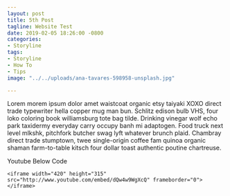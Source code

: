 ```yaml
---
layout: post
title: 5th Post
tagline: Website Test
date: 2019-02-05 18:26:00 -0800
categories:
- Storyline
tags:
- Storyline
- How To
- Tips
image: "../../uploads/ana-tavares-598958-unsplash.jpg"

---
```

Lorem morem ipsum dolor amet waistcoat organic etsy taiyaki XOXO direct trade typewriter hella copper mug man bun. Schlitz edison bulb VHS, four loko coloring book williamsburg tote bag tilde. Drinking vinegar wolf echo park taxidermy everyday carry occupy banh mi adaptogen. Food truck next level mlkshk, pitchfork butcher swag lyft whatever brunch plaid. Chambray direct trade stumptown, twee single-origin coffee fam quinoa organic shaman farm-to-table kitsch four dollar toast authentic poutine chartreuse.

Youtube Below Code

    <iframe width="420" height="315" src="http://www.youtube.com/embed/dQw4w9WgXcQ" frameborder="0"> </iframe>